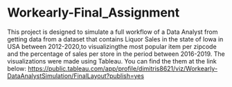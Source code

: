 # Workearly-Final_Assignment
This project is designed to simulate a full workflow of a Data Analyst from getting data from a dataset that contains Liquor Sales
in the state of Iowa in USA between 2012-2020,to visualizingthe most popular item per zipcode and the percentage of sales per store in the period between 2016-2019.
The visualizations were made using Tableau.
You can find the them at the link below:
https://public.tableau.com/app/profile/dimitris8621/viz/Workearly-DataAnalystSimulation/FinalLayout?publish=yes
